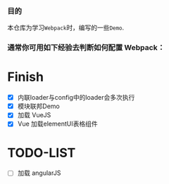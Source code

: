 ### 目的
本仓库为学习`Webpack`时，编写的一些`Demo`.

### 通常你可用如下经验去判断如何配置 Webpack：

# Finish
- [x] 内联loader与config中的loader会多次执行
- [x] 模块联邦Demo
- [x] 加载 VueJS
- [x] Vue 加载elementUI表格组件

# TODO-LIST
- [ ] 加载 angularJS
